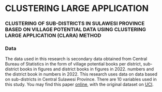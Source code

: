 # CLUSTERING LARGE APPLICATION

### CLUSTERING OF SUB-DISTRICTS IN SULAWESI PROVINCE BASED ON VILLAGE POTENTIAL DATA USING CLUSTERING LARGE APPLICATION (CLARA) METHOD

### Data
The data used in this research is secondary data obtained from Central Bureau of Statistics in the form of village potential books per district, sub-district books in figures and district books in figures in 2022. numbers and the district book in numbers in 2022. This research uses data on data based on sub-districts in Central Sulawesi Province. There are 10 variables used in this study. You may find this paper [online](https://drive.google.com/file/d/1RwJPvDMQkds5asOcNhTksHkkr-fN5trv/view?usp=sharing), with the original dataset on [UCI](https://drive.google.com/file/d/1D0XQtPJXUiBpHKyO6BWgHOg9JwmYJh8e/view?usp=sharing).
